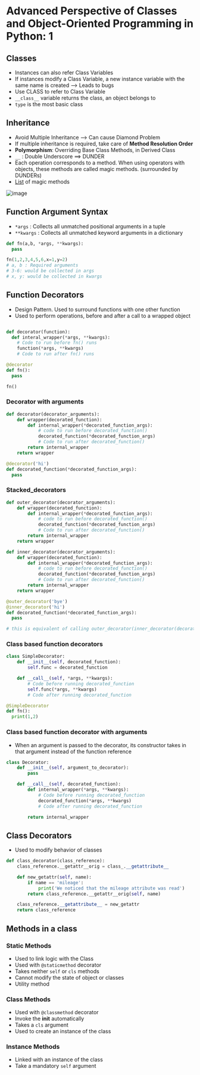 # Advanced Perspective of Classes and Object-Oriented Programming in Python: 1

## Classes

- Instances can also refer Class Variables
- If instances modify a Class Variable, a new instance variable with the same name is created --> Leads to bugs
- Use CLASS to refer to Class Variable
- `__class__` variable returns the class, an object belongs to
- `type` is the most basic class

## Inheritance

- Avoid Multiple Inheritance --> Can cause Diamond Problem
- If multiple inheritance is required, take care of **Method Resolution Order**
- **Polymorphism**: Overriding Base Class Methods, in Derived Class
- `__` : Double Underscore ==> DUNDER
- Each operation corresponds to a method. When using operators with objects, these methods are called magic methods. (surrounded by DUNDERs)
- [List](https://docs.python.org/3/reference/datamodel.html#special-method-names) of magic methods

![image](https://user-images.githubusercontent.com/43227329/158736552-8906f9be-242d-456a-950f-7ce4b2c9adf7.png)

## Function Argument Syntax

- `*args` : Collects all unmatched positional arguments in a tuple
- `**kwargs` : Collects all unmatched keyword arguments in a dictionary

```py
def fn(a,b, *args, **kwargs):
  pass

fn(1,2,3,4,5,6,x=1,y=2)
# a, b : Required arguments
# 3-6: would be collected in args
# x, y: would be collected in kwargs
```

## Function Decorators

- Design Pattern. Used to surround functions with one other function
- Used to perform operations, before and after a call to a wrapped object


```py

def decorator(function):
  def interal_wrapper(*args, **kwargs):
    # Code to run before fn() runs
    function(*args, **kwargs)
    # Code to run after fn() runs

@decorator
def fn():
  pass

fn()
```

### Decorator with arguments

```py
def decorator(decorator_arguments):
    def wrapper(decorated_function):
        def internal_wrapper(*decorated_function_args):
            # code to run before decorated_function()
            decorated_function(*decorated_function_args)
            # Code to run after decorated_function()
        return internal_wrapper
    return wrapper

@decorator('hi')
def decorated_function(*decorated_function_args):
  pass
```

### Stacked_decorators

```py
def outer_decorator(decorator_arguments):
    def wrapper(decorated_function):
        def internal_wrapper(*decorated_function_args):
            # code to run before decorated_function()
            decorated_function(*decorated_function_args)
            # Code to run after decorated_function()
        return internal_wrapper
    return wrapper

def inner_decorator(decorator_arguments):
    def wrapper(decorated_function):
        def internal_wrapper(*decorated_function_args):
            # code to run before decorated_function()
            decorated_function(*decorated_function_args)
            # Code to run after decorated_function()
        return internal_wrapper
    return wrapper

@outer_decorator('bye')
@inner_decorator('hi')
def decorated_function(*decorated_function_args):
  pass

# this is equivalent of calling outer_decorator(inner_decorator(decorated_function))
```

### Class based function decorators

```py
class SimpleDecorator:
    def __init__(self, decorated_function):
        self.func = decorated_function

    def __call__(self, *args, **kwargs):
        # Code before running decorated_function
        self.func(*args, **kwargs)
        # Code after running decorated_function

@SimpleDecorator
def fn():
  print(1,2)
```

### Class based function decorator with arguments

- When an argument is passed to the decorator, its constructor takes in that argument instead of the function reference

```py
class Decorator:
    def __init__(self, argument_to_decorator):
        pass

    def __call__(self, decorated_function):
        def internal_wrapper(*args, **kwargs):
            # Code before running decorated_function
            decorated_function(*args, **kwargs)
            # Code after running decorated_function

        return internal_wrapper
```

## Class Decorators

- Used to modify behavior of classes

```py
def class_decorator(class_reference):
    class_reference.__getattr__orig = class_.__getattribute__

    def new_getattr(self, name):
        if name == 'mileage':
            print('We noticed that the mileage attribute was read')
        return class_reference.__getattr__orig(self, name)

    class_reference.__getattribute__ = new_getattr
    return class_reference

```

## Methods in a class

### Static Methods
- Used to link logic with the Class
- Used with `@staticmethod` decorator
- Takes neither `self` or `cls` methods
- Cannot modify the state of object or classes
- Utility method

### Class Methods

- Used with `@classmethod` decorator
- Invoke the **__init__** automatically
- Takes a `cls` argument
- Used to create an instance of the class

### Instance Methods

- Linked with an instance of the class 
- Take a mandatory `self` argument

